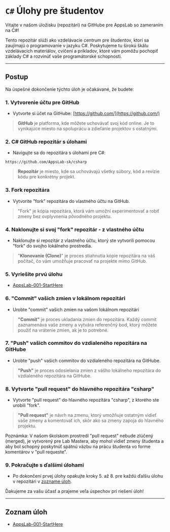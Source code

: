 # `C#` Úlohy pre študentov

Vitajte v našom úložisku (repozitári) na GitHube pre AppsLab  so zameraním na C#!

Tento repozitár slúži ako vzdelávacie centrum pre študentov, ktorí sa zaujímajú o programovanie v jazyku C#. Poskytujeme tu širokú škálu vzdelávacích materiálov, cvičení a príkladov, ktoré vám pomôžu pochopiť základy C# a rozvinúť vaše programátorské schopnosti.

---

## Postup

Na úspešné dokončenie týchto úloh je očakávané, že budete:

### 1. Vytvorenie účtu pre GitHub

- Vytvorte si účet na GitHube: [https://github.com/](https://github.com/)

> **GitHub** je platforma, kde môžete uchovávať svoj kód online. Je to vynikajúce miesto na spoluprácu a zdieľanie projektov s ostatnými.

### 2. C# GitHub repozitár s úlohami

- Navigujte sa do repozitára s úlohami pre C#:

``` url
https://github.com/AppsLab-sk/csharp
```

> **Repozitár** je miesto, kde sa uchovávajú všetky súbory, kód a revízie kódu pre konkrétny projekt.

### 3. Fork repozitára

- Vytvorite "fork" repozitára do vlastného účtu na GitHub.

> "Fork" je kópia repozitára, ktorá vám umožní experimentovať a robiť zmeny bez ovplyvnenia pôvodného projektu.

### 4. Naklonujte si svoj "fork" repozitár - z vlastného účtu

- Naklonujte si repozitár z vlastného účtu, ktorý ste vytvorili pomocou "fork" do svojho lokálneho prostredia.

> "**Klonovanie (Clone)**" je proces stiahnutia kópie repozitára na váš počítač, čo vám umožňuje pracovať na projekte mimo GitHub.

### 5. Vyriešite prvú úlohu

- [AppsLab-001-StartHere](lekcie/AppsLab-001-StartHere.md)

### 6. "Commit" vašich zmien v lokálnom repozitári

- Urobte "commit" vašich zmien na vašom lokálnom repozitári

> **"Commit"** je proces ukladania zmien do repozitára. Každý commit zaznamenáva vaše zmeny a vytvára referenčný bod, ktorý môžete použiť na vrátenie zmien, ak je to potrebné.

### 7. "Push" vašich commitov do vzdialeného repozitára na GitHube

- Urobte "push" vašich commitov do vzdialeného repozitára na GitHube.

> **"Push"** je proces odosielania zmien z vášho lokálneho repozitára do vzdialeného repozitára na GitHube.

### 8. Vytvorte "pull request" do hlavného repozitára "csharp"

- Vytvorte "pull request" do hlavného repozitára "csharp", z ktorého ste urobili "fork".

> **"Pull request"** je návrh na zmenu, ktorý umožňuje ostatným vidieť vaše zmeny a komentovať ich, skôr ako sa zmeny zapoja do hlavného projektu.

Poznámka: V našom školskom prostredí "pull request" nebude zlúčený (merged), je vytvorený pre Lab Mastera, aby mohol vidieť zmeny študenta a aby bol schopný poskytnúť spätnú väzbu na prácu študenta vo forme komentárov v "pull requeste".

### 9. Pokračujte s ďalšími úlohami

- Po dokončení prvej úlohy opakujte kroky 5. až 8. pre každú ďalšiu úlohu v repozitári v [zozname úloh](#zoznam-úloh).

Ďakujeme za vašu účasť a prajeme veľa úspechov pri riešení úloh!

---

## Zoznam úloh

- [AppsLab-001-StartHere](lekcie/AppsLab-001-StartHere.md)
